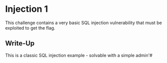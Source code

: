 # Injection 1

This challenge contains a very basic SQL injection vulnerability that must be exploited to get the flag.

## Write-Up

This is a classic SQL injection example - solvable with a simple admin'#